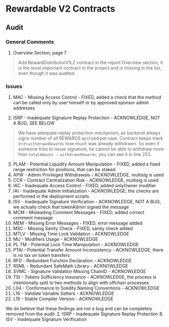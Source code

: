 # Rewardable V2 Contracts

## Audit

### General Comments

1. Overview Section, page 7

> Add RewardDistributorV1LZ contract in the report Overview section, it is the most important contract in the project and is missing in the list, even though it was audited.

### Issues

1. MAC - Missing Access Control - FIXED, added a check that the method can be called only by user himself or by approved sponsor admin addresses

2. ISRP - Inadequate Signature Replay Protection - ACKNOWLEDGE, NOT A BUG, SEE BELOW

> We have adequate replay protection mechanism, as backend always signs number of all REWARDS accrued per user.
> Contract keeps track in in `withdrawnRewards` how much was already withdrawn. So even if someone tries to reuse
> signature, he cannot be able to withdraw more than `totalAmount - withdrawnRewards`, you can see it in line 253.

3. PLAM - Potential Liquidity Amount Manipulation - FIXED, added a fixed range restriction for positions, that can be staked
4. APW - Admin Privileged Withdrawals - ACKNOWLEDGE, multisig is used
5. CCR - Contract Centralization Risk - ACKNOWLEDGE, multisig is used
6. IAC - Inadequate Access Control - FIXED, added onlyOwner modifier
7. IAI - Inadequate Admin Initialization - ACKNOWLEDGE, the checks are performed in the deployment scripts
8. ISV - Inadequate Signature Verification - ACKNOWLEDGE, NOT A BUG, we actually check that tokenAdmin signed the message
9. MCM - Misleading Comment Messages - FIXED, added correct comment message
10. MEM - Missing Error Messages - FIXED, error message added
11. MSC - Missing Sanity Check - FIXED, sanity check added
12. MTLV - Missing Time Lock Validation - ACKNOWLEDGE
13. MU - Modifiers Usage - ACKNOWLEDGE
14. PL TM - Potential Lock Time Manipulation - ACKNOWLEDGE
15. PTAI - Potential Transfer Amount Inconsistency - ACKNOWLEDGE, there is no tax on token transfers
16. RFD - Redundant Function Declaration - ACKNOWLEDGE
17. RSML - Redundant SafeMath Library - ACKNOWLEDGE
18. SVMC - Signature Validation Missing ChainID - ACKNOWLEDGE
19. TSI - Tokens Suﬃciency Insurance - ACKNOWLEDGE, the process is intentionally split to two methods to align with offchain processes
20. L04 - Conformance to Solidity Naming Conventions - ACKNOWLEDGE
21. L16 - Validate Variable Setters - ACKNOWLEDGE
22. L19 - Stable Compiler Version - ACKNOWLEDGE

We do believe that these findings are not a bug and can be completely removed from the audit: 2. ISRP - Inadequate Signature Replay Protection 8. ISV - Inadequate Signature Verification
